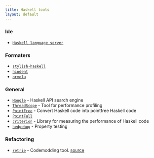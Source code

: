 ```yaml
---
title: Haskell tools
layout: default
---
```

### Ide
* [`Haskell language server`](https://github.com/haskell/haskell-language-server)

### Formaters
* [`stylish-haskell`](https://github.com/jaspervdj/stylish-haskell) 
* [`hindent`](https://github.com/chrisdone/hindent)
* [`ormolu`](https://github.com/tweag/ormolu)

### General
* [`Hoogle`](https://hoogle.haskell.org/) - Haskell API search engine
* [`ThreadScope`](https://wiki.haskell.org/ThreadScope) - Tool for performance profiling 
* [`PointFree`](http://pointfree.io/) - Convert Haskell code into pointfree Haskell code
* [`PointFull`](https://github.com/23Skidoo/pointful)
* [`criterion`](https://github.com/bos/criterion) - Library for measuring the performance of Haskell code
* [`hedgehog`](https://github.com/hedgehogqa/haskell-hedgehog) - Property testing

### Refactoring
* [`retrie`](https://github.com/facebookincubator/retrie/) - Codemodding tool. [source](https://engineering.fb.com/open-source/retrie/)  
